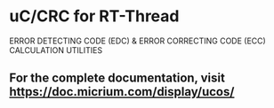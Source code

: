 # uC/CRC for RT-Thread

ERROR DETECTING CODE (EDC) & ERROR CORRECTING CODE (ECC) CALCULATION UTILITIES

## For the complete documentation, visit https://doc.micrium.com/display/ucos/